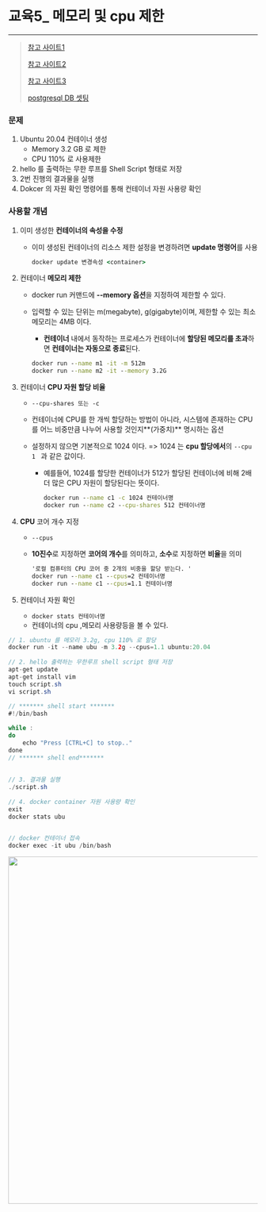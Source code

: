 # 교육5_ 메모리 및 cpu 제한 

---

>[참고 사이트1](https://junstar92.tistory.com/165)
>
>[참고 사이트2](https://cumulus.tistory.com/35)
>
>[참고 사이트3](https://dejavuhyo.github.io/posts/setting-memory-and-cpu-limits-in-docker/)
>
>[postgresql DB 셋팅](https://shyvana.tistory.com/8)

### 문제

1. Ubuntu 20.04 컨테이너 생성
   - Memory 3.2 GB 로 제한 
   - CPU 110% 로 사용제한 
2. hello 를 출력하는 무한 루프를 Shell Script 형태로 저장 
3. 2번 진행의 결과물을 실행 
4. Dokcer 의 자원 확인 명령어를 통해 컨테이너 자원 사용량 확인 

### 사용할 개념

1. 이미 생성한 **컨테이너의 속성을 수정** 

   - 이미 생성된 컨테이너의 리소스 제한 설정을 변경하려면 **update 명령어**를 사용

     ```cmd
     docker update 변경속성 <container>
     ```

2. 컨테이너 **메모리 제한** 

   - docker run 커맨드에 **--memory 옵션**을 지정하여 제한할 수 있다. 

   - 입력할 수 있는 단위는 m(megabyte), g(gigabyte)이며, 제한할 수 있는 최소 메모리는 4MB 이다. 

     - **컨테이너** 내에서 동작하는 프로세스가 컨테이너에 **할당된 메모리를 초과**하면 **컨테이너는 자동으로 종료**된다. 

     ```cmd
     docker run --name m1 -it -m 512m
     docker run --name m2 -it --memory 3.2G 
     ```

3. 컨테이너 **CPU 자원 할당 비율** 

   - `--cpu-shares 또는 -c`

   - 컨테이너에 CPU를 한 개씩 할당하는 방법이 아니라, 시스템에 존재하는 CPU를 어느 비중만큼 나누어 사용할 것인지**(가중치)**  명시하는 옵션

   - 설정하지 않으면 기본적으로 1024 이다. => 1024 는 **cpu 할당에서**의 `--cpu 1 ` 과 같은 값이다. 

     - 예를들어, 1024를 할당한 컨테이너가 512가 할당된 컨테이너에 비해 2배 더 많은 CPU 자원이 할당된다는 뜻이다. 

       ```cmd
       docker run --name c1 -c 1024 컨테이너명
       docker run --name c2 --cpu-shares 512 컨테이너명
       ```

4. **CPU** 코어 개수 지정 

   - `--cpus`

   - **10진수**로 지정하면 **코어의 개수**를 의미하고, **소수**로 지정하면 **비율**을 의미

     ```cmd
     '로컬 컴퓨터의 CPU 코어 중 2개의 비중을 할당 받는다. '
     docker run --name c1 --cpus=2 컨테이너명
     docker run --name c1 --cpus=1.1 컨테이너명
     
     ```

5. 컨테이너 자원 확인 

   - `docker stats 컨테이너명`
   - 컨테이너의 cpu ,메모리 사용량등을 볼 수 있다.



```java
// 1. ubuntu 를 메모리 3.2g, cpu 110% 로 할당 
docker run -it --name ubu -m 3.2g --cpus=1.1 ubuntu:20.04
    
// 2. hello 출력하는 무한루프 shell script 형태 저장 
apt-get update 
apt-get install vim 
touch script.sh
vi script.sh
    
// ******* shell start *******
#!/bin/bash

while :
do
	echo "Press [CTRL+C] to stop.."
done
// ******* shell end*******
    
    
// 3. 결과물 실행 
./script.sh
    
// 4. docker container 자원 사용량 확인 
exit 
docker stats ubu
    

// docker 컨테이너 접속 
docker exec -it ubu /bin/bash

```

<img src="./컨테이너 자원 확인.png" width=700>
